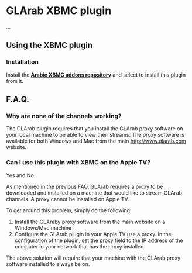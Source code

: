 GLArab XBMC plugin
==================
...

Using the XBMC plugin
---------------------
### Installation
Install the **[Arabic XBMC addons repository](https://github.com/hadynz/repository.arabic.xbmc-addons#arabic-xbmc-repository)** and select to install this plugin from it.

F.A.Q.
------
### Why are none of the channels working?
The GLArab plugin requires that you install the GLArab proxy software on your local machine to be able to
view their streams. The proxy software is available for both Windows and Mac from the main
http://www.glarab.com website.

### Can I use this plugin with XBMC on the Apple TV?
Yes and No.

As mentioned in the previous FAQ, GLArab requires a proxy to be downloaded and installed on a machine that 
would like to stream GLArab channels. A proxy cannot be installed on Apple TV.

To get around this problem, simply do the following:
 1. Install the GLAraby proxy software from the main website on a Windows/Mac machine
 2. Configure the GLArab plugin in your Apple TV use a proxy. In the configuration of the plugin, set the proxy field to the IP address of the computer in your network that has the proxy installed.

The above solution will require that your machine with the GLArab proxy software installed to always be on.